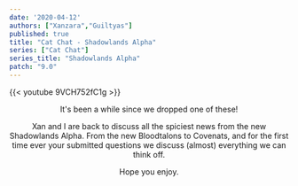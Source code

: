 ```yaml
---
date: '2020-04-12'
authors: ["Xanzara","Guiltyas"]
published: true
title: "Cat Chat - Shadowlands Alpha"
series: ["Cat Chat"]
series_title: "Shadowlands Alpha"
patch: "9.0"
---
```



{{< youtube 9VCH752fC1g >}}


<center>
It's been a while since we dropped one of these! 

Xan and I are back to discuss all the spiciest news from the new Shadowlands Alpha. From the new Bloodtalons to Covenats, and for the first time ever your submitted questions we discuss (almost) everything we can think off.

Hope you enjoy.

</center>
